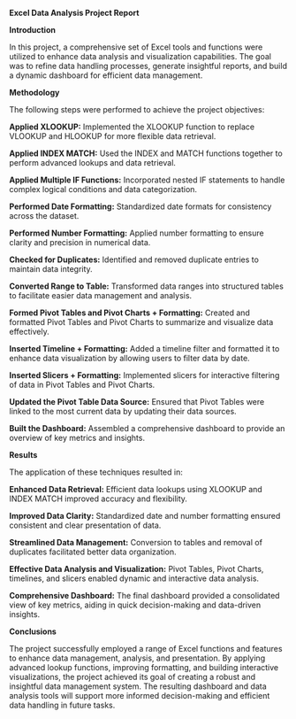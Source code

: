 **Excel Data Analysis Project Report**

**Introduction**

In this project, a comprehensive set of Excel tools and functions were utilized to enhance data analysis and visualization capabilities. The goal was to refine data handling processes, generate insightful reports, and build a dynamic dashboard for efficient data management.

**Methodology**

The following steps were performed to achieve the project objectives:

**Applied XLOOKUP:** Implemented the XLOOKUP function to replace VLOOKUP and HLOOKUP for more flexible data retrieval.

**Applied INDEX MATCH:** Used the INDEX and MATCH functions together to perform advanced lookups and data retrieval.

**Applied Multiple IF Functions:** Incorporated nested IF statements to handle complex logical conditions and data categorization.

**Performed Date Formatting:** Standardized date formats for consistency across the dataset.

**Performed Number Formatting:** Applied number formatting to ensure clarity and precision in numerical data.

**Checked for Duplicates:** Identified and removed duplicate entries to maintain data integrity.

**Converted Range to Table:** Transformed data ranges into structured tables to facilitate easier data management and analysis.

**Formed Pivot Tables and Pivot Charts + Formatting:** Created and formatted Pivot Tables and Pivot Charts to summarize and visualize data effectively.

**Inserted Timeline + Formatting:** Added a timeline filter and formatted it to enhance data visualization by allowing users to filter data by date.

**Inserted Slicers + Formatting:** Implemented slicers for interactive filtering of data in Pivot Tables and Pivot Charts.

**Updated the Pivot Table Data Source:** Ensured that Pivot Tables were linked to the most current data by updating their data sources.

**Built the Dashboard:** Assembled a comprehensive dashboard to provide an overview of key metrics and insights.

**Results**

The application of these techniques resulted in:

**Enhanced Data Retrieval:** Efficient data lookups using XLOOKUP and INDEX MATCH improved accuracy and flexibility.

**Improved Data Clarity:** Standardized date and number formatting ensured consistent and clear presentation of data.

**Streamlined Data Management:** Conversion to tables and removal of duplicates facilitated better data organization.

**Effective Data Analysis and Visualization:** Pivot Tables, Pivot Charts, timelines, and slicers enabled dynamic and interactive data analysis.

**Comprehensive Dashboard:** The final dashboard provided a consolidated view of key metrics, aiding in quick decision-making and data-driven insights.

**Conclusions**

The project successfully employed a range of Excel functions and features to enhance data management, analysis, and presentation. By applying advanced lookup functions, improving formatting, and building interactive visualizations, the project achieved its goal of creating a robust and insightful data management system. The resulting dashboard and data analysis tools will support more informed decision-making and efficient data handling in future tasks.
